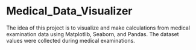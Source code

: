 # Medical_Data_Visualizer
The idea of this project is to visualize and make calculations from medical examination data using Matplotlib, Seaborn, and Pandas. The dataset values were collected during medical examinations.
